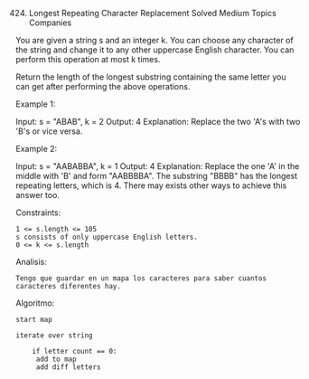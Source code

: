 424. Longest Repeating Character Replacement
Solved
Medium
Topics
Companies

You are given a string s and an integer k. You can choose any character of the string and change it to any other uppercase English character. You can perform this operation at most k times.

Return the length of the longest substring containing the same letter you can get after performing the above operations.

 

Example 1:

Input: s = "ABAB", k = 2
Output: 4
Explanation: Replace the two 'A's with two 'B's or vice versa.

Example 2:

Input: s = "AABABBA", k = 1
Output: 4
Explanation: Replace the one 'A' in the middle with 'B' and form "AABBBBA".
The substring "BBBB" has the longest repeating letters, which is 4.
There may exists other ways to achieve this answer too.

 

Constraints:

    1 <= s.length <= 105
    s consists of only uppercase English letters.
    0 <= k <= s.length

Analisis:

    Tengo que guardar en un mapa los caracteres para saber cuantos caracteres diferentes hay.

Algoritmo:

    start map

    iterate over string

        if letter count == 0:
         add to map
         add diff letters
